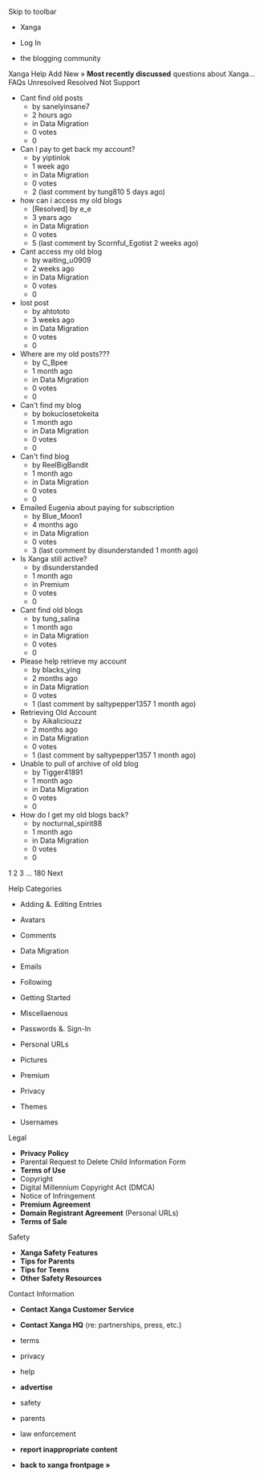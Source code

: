 Skip to toolbar

*   Xanga

*   Log In

*   the blogging community

Xanga Help Add New » **Most recently discussed** questions about Xanga… FAQs Unresolved Resolved Not Support

*   Cant find old posts
    *   by sanelyinsane7
    *   2 hours ago
    *   in Data Migration
    *   0 votes
    *   0
*   Can I pay to get back my account?
    *   by yiptinlok
    *   1 week ago
    *   in Data Migration
    *   0 votes
    *   2 (last comment by tung810 5 days ago)
*   how can i access my old blogs
    *   \[Resolved\] by e\_e
    *   3 years ago
    *   in Data Migration
    *   0 votes
    *   5 (last comment by Scornful\_Egotist 2 weeks ago)
*   Cant access my old blog
    *   by waiting\_u0909
    *   2 weeks ago
    *   in Data Migration
    *   0 votes
    *   0
*   lost post
    *   by ahtototo
    *   3 weeks ago
    *   in Data Migration
    *   0 votes
    *   0
*   Where are my old posts???
    *   by C\_Bpee
    *   1 month ago
    *   in Data Migration
    *   0 votes
    *   0
*   Can't find my blog
    *   by bokuclosetokeita
    *   1 month ago
    *   in Data Migration
    *   0 votes
    *   0
*   Can't find blog
    *   by ReelBigBandit
    *   1 month ago
    *   in Data Migration
    *   0 votes
    *   0
*   Emailed Eugenia about paying for subscription
    *   by Blue\_Moon1
    *   4 months ago
    *   in Data Migration
    *   0 votes
    *   3 (last comment by disunderstanded 1 month ago)
*   Is Xanga still active?
    *   by disunderstanded
    *   1 month ago
    *   in Premium
    *   0 votes
    *   0
*   Cant find old blogs
    *   by tung\_salina
    *   1 month ago
    *   in Data Migration
    *   0 votes
    *   0
*   Please help retrieve my account
    *   by blacks\_ying
    *   2 months ago
    *   in Data Migration
    *   0 votes
    *   1 (last comment by saltypepper1357 1 month ago)
*   Retrieving Old Account
    *   by Aikaliciouzz
    *   2 months ago
    *   in Data Migration
    *   0 votes
    *   1 (last comment by saltypepper1357 1 month ago)
*   Unable to pull of archive of old blog
    *   by Tigger41891
    *   1 month ago
    *   in Data Migration
    *   0 votes
    *   0
*   How do I get my old blogs back?
    *   by nocturnal\_spirit88
    *   1 month ago
    *   in Data Migration
    *   0 votes
    *   0

1 2 3 ... 180 Next

Help Categories

*   Adding &. Editing Entries
*   Avatars
*   Comments
*   Data Migration
*   Emails
*   Following
*   Getting Started
*   Miscellaenous

*   Passwords &. Sign-In
*   Personal URLs
*   Pictures
*   Premium
*   Privacy
*   Themes
*   Usernames

Legal

*   **Privacy Policy**
*   Parental Request to Delete Child Information Form
*   **Terms of Use**
*   Copyright
*   Digital Millennium Copyright Act (DMCA)
*   Notice of Infringement
*   **Premium Agreement**
*   **Domain Registrant Agreement** (Personal URLs)
*   **Terms of Sale**

Safety

*   **Xanga Safety Features**
*   **Tips for Parents**
*   **Tips for Teens**
*   **Other Safety Resources**

Contact Information

*   **Contact Xanga Customer Service**
*   **Contact Xanga HQ** (re: partnerships, press, etc.)

*   terms
*   privacy
*   help
*   **advertise**

*   safety
*   parents
*   law enforcement
*   **report inappropriate content**

*   **back to xanga frontpage »**